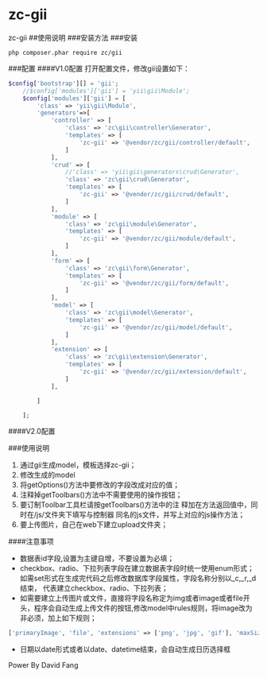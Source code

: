 # zc-gii
zc-gii
##使用说明
###安装方法
###安装
```
php composer.phar require zc/gii
```
###配置
####V1.0配置
打开配置文件，修改gii设置如下：
````php
$config['bootstrap'][] = 'gii';
    //$config['modules']['gii'] = 'yii\gii\Module';
    $config['modules']['gii'] = [
        'class' => 'yii\gii\Module',
        'generators'=>[
            'controller' => [
                'class' => 'zc\gii\controller\Generator',
                'templates' => [
                    'zc-gii' => '@vendor/zc/gii/controller/default',
                ]
            ],
            'crud' => [
                //'class' => 'yii\gii\generators\crud\Generator',
                'class' => 'zc\gii\crud\Generator',
                'templates' => [
                    'zc-gii' => '@vendor/zc/gii/crud/default',
                ]
            ],
            'module' => [
                'class' => 'zc\gii\module\Generator',
                'templates' => [
                    'zc-gii' => '@vendor/zc/gii/module/default',
                ]
            ],
            'form' => [
                'class' => 'zc\gii\form\Generator',
                'templates' => [
                    'zc-gii' => '@vendor/zc/gii/form/default',
                ]
            ],
            'model' => [
                'class' => 'zc\gii\model\Generator',
                'templates' => [
                    'zc-gii' => '@vendor/zc/gii/model/default',
                ]
            ],
            'extension' => [
                'class' => 'zc\gii\extension\Generator',
                'templates' => [
                    'zc-gii' => '@vendor/zc/gii/extension/default',
                ]
            ],

        ]

    ];
````
####V2.0配置

###使用说明
1. 通过gii生成model，模板选择zc-gii；
2. 修改生成的model
3. 将getOptions()方法中要修改的字段改成对应的值；
4. 注释掉getToolbars()方法中不需要使用的操作按钮；
5. 要订制Toolbar工具栏请按getToolbars()方法中的注
释加在方法返回值中，同时在/js/文件夹下填写与控制器
同名的js文件，并写上对应的js操作方法；
6. 要上传图片，自己在web下建立upload文件夹；

####注意事项

* 数据表id字段,设置为主键自增，不要设置为必填；
* checkbox、radio、下拉列表字段在建立数据表字段时统一使用enum形式；
如需set形式在生成完代码之后修改数据库字段属性，字段名称分别以_c,_r,_d结束，
代表建立checkbox、radio、下拉列表；
* 如需要建立上传图片或文件，直接将字段名称定为img或者image或者file开头，程序会自动生成上传文件的按钮,修改model中rules规则，将image改为非必须，加上如下规则；
```php
['primaryImage', 'file', 'extensions' => ['png', 'jpg', 'gif'], 'maxSize' => 1024*1024*1024],
```
* 日期以date形式或者以date、datetime结束，会自动生成日历选择框

Power By David Fang



